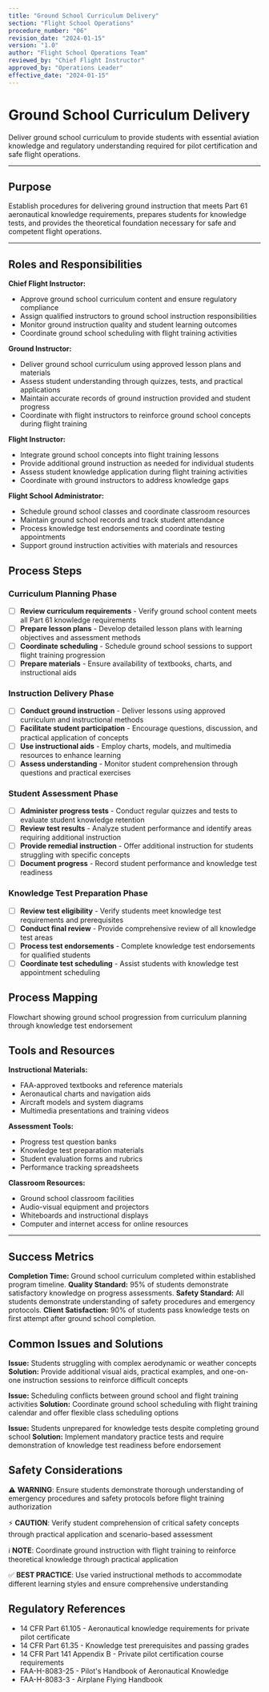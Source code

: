 ```yaml
---
title: "Ground School Curriculum Delivery"
section: "Flight School Operations"
procedure_number: "06"
revision_date: "2024-01-15"
version: "1.0"
author: "Flight School Operations Team"
reviewed_by: "Chief Flight Instructor"
approved_by: "Operations Leader"
effective_date: "2024-01-15"
---
```


# Ground School Curriculum Delivery

Deliver ground school curriculum to provide students with essential aviation knowledge and regulatory understanding required for pilot certification and safe flight operations.

_____________________________________________________________________________________________

## Purpose

Establish procedures for delivering ground instruction that meets Part 61 aeronautical knowledge requirements, prepares students for knowledge tests, and provides the theoretical foundation necessary for safe and competent flight operations.

_____________________________________________________________________________________________

## Roles and Responsibilities

**Chief Flight Instructor:**

- Approve ground school curriculum content and ensure regulatory compliance
- Assign qualified instructors to ground school instruction responsibilities
- Monitor ground instruction quality and student learning outcomes
- Coordinate ground school scheduling with flight training activities

**Ground Instructor:**

- Deliver ground school curriculum using approved lesson plans and materials
- Assess student understanding through quizzes, tests, and practical applications
- Maintain accurate records of ground instruction provided and student progress
- Coordinate with flight instructors to reinforce ground school concepts during flight training

**Flight Instructor:**

- Integrate ground school concepts into flight training lessons
- Provide additional ground instruction as needed for individual students
- Assess student knowledge application during flight training activities
- Coordinate with ground instructors to address knowledge gaps

**Flight School Administrator:**

- Schedule ground school classes and coordinate classroom resources
- Maintain ground school records and track student attendance
- Process knowledge test endorsements and coordinate testing appointments
- Support ground instruction activities with materials and resources

## Process Steps

### Curriculum Planning Phase

- [ ] **Review curriculum requirements** - Verify ground school content meets all Part 61 knowledge requirements
- [ ] **Prepare lesson plans** - Develop detailed lesson plans with learning objectives and assessment methods
- [ ] **Coordinate scheduling** - Schedule ground school sessions to support flight training progression
- [ ] **Prepare materials** - Ensure availability of textbooks, charts, and instructional aids

### Instruction Delivery Phase

- [ ] **Conduct ground instruction** - Deliver lessons using approved curriculum and instructional methods
- [ ] **Facilitate student participation** - Encourage questions, discussion, and practical application of concepts
- [ ] **Use instructional aids** - Employ charts, models, and multimedia resources to enhance learning
- [ ] **Assess understanding** - Monitor student comprehension through questions and practical exercises

### Student Assessment Phase

- [ ] **Administer progress tests** - Conduct regular quizzes and tests to evaluate student knowledge retention
- [ ] **Review test results** - Analyze student performance and identify areas requiring additional instruction
- [ ] **Provide remedial instruction** - Offer additional instruction for students struggling with specific concepts
- [ ] **Document progress** - Record student performance and knowledge test readiness

### Knowledge Test Preparation Phase

- [ ] **Review test eligibility** - Verify students meet knowledge test requirements and prerequisites
- [ ] **Conduct final review** - Provide comprehensive review of all knowledge test areas
- [ ] **Process test endorsements** - Complete knowledge test endorsements for qualified students
- [ ] **Coordinate test scheduling** - Assist students with knowledge test appointment scheduling

## Process Mapping

Flowchart showing ground school progression from curriculum planning through knowledge test endorsement

## Tools and Resources

**Instructional Materials:**

- FAA-approved textbooks and reference materials
- Aeronautical charts and navigation aids
- Aircraft models and system diagrams
- Multimedia presentations and training videos

**Assessment Tools:**

- Progress test question banks
- Knowledge test preparation materials
- Student evaluation forms and rubrics
- Performance tracking spreadsheets

**Classroom Resources:**

- Ground school classroom facilities
- Audio-visual equipment and projectors
- Whiteboards and instructional displays
- Computer and internet access for online resources

_____________________________________________________________________________________________

## Success Metrics

**Completion Time:** Ground school curriculum completed within established program timeline.
**Quality Standard:** 95% of students demonstrate satisfactory knowledge on progress assessments.
**Safety Standard:** All students demonstrate understanding of safety procedures and emergency protocols.
**Client Satisfaction:** 90% of students pass knowledge tests on first attempt after ground school completion.

## Common Issues and Solutions

**Issue:** Students struggling with complex aerodynamic or weather concepts
**Solution:** Provide additional visual aids, practical examples, and one-on-one instruction sessions to reinforce difficult concepts

**Issue:** Scheduling conflicts between ground school and flight training activities
**Solution:** Coordinate ground school scheduling with flight training calendar and offer flexible class scheduling options

**Issue:** Students unprepared for knowledge tests despite completing ground school
**Solution:** Implement mandatory practice tests and require demonstration of knowledge test readiness before endorsement

## Safety Considerations

⚠️ **WARNING**: Ensure students demonstrate thorough understanding of emergency procedures and safety protocols before flight training authorization

⚡ **CAUTION**: Verify student comprehension of critical safety concepts through practical application and scenario-based assessment

ℹ️ **NOTE**: Coordinate ground instruction with flight training to reinforce theoretical knowledge through practical application

✅ **BEST PRACTICE**: Use varied instructional methods to accommodate different learning styles and ensure comprehensive understanding

## Regulatory References

- 14 CFR Part 61.105 - Aeronautical knowledge requirements for private pilot certificate
- 14 CFR Part 61.35 - Knowledge test prerequisites and passing grades
- 14 CFR Part 141 Appendix B - Private pilot certification course requirements
- FAA-H-8083-25 - Pilot's Handbook of Aeronautical Knowledge
- FAA-H-8083-3 - Airplane Flying Handbook
